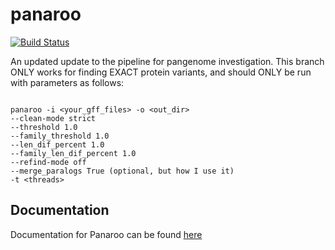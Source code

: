 # panaroo

[![Build Status](https://github.com/gtonkinhill/panaroo/workflows/panaroo-CI/badge.svg)](https://github.com/gtonkinhill/panaroo/actions)

An updated update to the pipeline for pangenome investigation. This branch ONLY works for finding EXACT protein variants, and should ONLY be run with parameters as follows: 

```{bash}

panaroo -i <your_gff_files> -o <out_dir>
--clean-mode strict
--threshold 1.0
--family_threshold 1.0
--len_dif_percent 1.0
--family_len_dif_percent 1.0
--refind-mode off
--merge_paralogs True (optional, but how I use it)
-t <threads>

```

## Documentation

Documentation for Panaroo can be found [here](https://gtonkinhill.github.io/panaroo)
